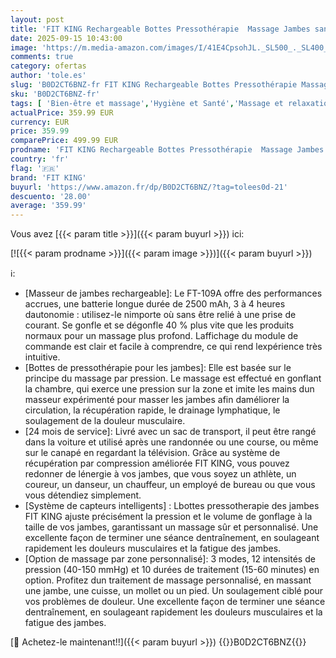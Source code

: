 ```yaml
---
layout: post
title: 'FIT KING Rechargeable Bottes Pressothérapie  Massage Jambes sans fil Pressotherapie pour la douleur et la circulation récupération rapide Détend les muscles et soulage la fatigue  M '
date: 2025-09-15 10:43:00
image: 'https://m.media-amazon.com/images/I/41E4CpsohJL._SL500_._SL400_.jpg'
comments: true
category: ofertas
author: 'tole.es'
slug: 'B0D2CT6BNZ-fr FIT KING Rechargeable Bottes Pressothérapie Massage Jambes...'
sku: 'B0D2CT6BNZ-fr'
tags: [ 'Bien-être et massage','Hygiène et Santé','Massage et relaxation','Masseurs électriques','Masseurs électriques pour les pieds','fit king','🇫🇷', ]
actualPrice: 359.99 EUR
currency: EUR
price: 359.99
comparePrice: 499.99 EUR
prodname: 'FIT KING Rechargeable Bottes Pressothérapie  Massage Jambes sans fil Pressotherapie pour la douleur et la circulation récupération rapide Détend les muscles et soulage la fatigue  M '
country: 'fr'
flag: '🇫🇷'
brand: 'FIT KING'
buyurl: 'https://www.amazon.fr/dp/B0D2CT6BNZ/?tag=tolees0d-21'
descuento: '28.00'
average: '359.99'
---
```


Vous avez [{{< param title >}}]({{< param buyurl >}}) ici:

[![{{< param prodname >}}]({{< param image >}})]({{< param buyurl >}})

ℹ️:

- [Masseur de jambes rechargeable]: Le FT-109A offre des performances accrues, une batterie longue durée de 2500 mAh, 3 à 4 heures dautonomie : utilisez-le nimporte où sans être relié à une prise de courant. Se gonfle et se dégonfle 40 % plus vite que les produits normaux pour un massage plus profond. Laffichage du module de commande est clair et facile à comprendre, ce qui rend lexpérience très intuitive.
- [Bottes de pressothérapie pour les jambes]: Elle est basée sur le principe du massage par pression. Le massage est effectué en gonflant la chambre, qui exerce une pression sur la zone et imite les mains dun masseur expérimenté pour masser les jambes afin daméliorer la circulation, la récupération rapide, le drainage lymphatique, le soulagement de la douleur musculaire.
- [24 mois de service]: Livré avec un sac de transport, il peut être rangé dans la voiture et utilisé après une randonnée ou une course, ou même sur le canapé en regardant la télévision. Grâce au système de récupération par compression améliorée FIT KING, vous pouvez redonner de lénergie à vos jambes, que vous soyez un athlète, un coureur, un danseur, un chauffeur, un employé de bureau ou que vous vous détendiez simplement.
- [Système de capteurs intelligents] : Lbottes pressotherapie des jambes FIT KING ajuste précisément la pression et le volume de gonflage à la taille de vos jambes, garantissant un massage sûr et personnalisé. Une excellente façon de terminer une séance dentraînement, en soulageant rapidement les douleurs musculaires et la fatigue des jambes.
- [Option de massage par zone personnalisé]: 3 modes, 12 intensités de pression (40-150 mmHg) et 10 durées de traitement (15-60 minutes) en option. Profitez dun traitement de massage personnalisé, en massant une jambe, une cuisse, un mollet ou un pied. Un soulagement ciblé pour vos problèmes de douleur. Une excellente façon de terminer une séance dentraînement, en soulageant rapidement les douleurs musculaires et la fatigue des jambes.

[🛒 Achetez-le maintenant!!]({{< param buyurl >}})
{{<world>}}B0D2CT6BNZ{{</world>}}
